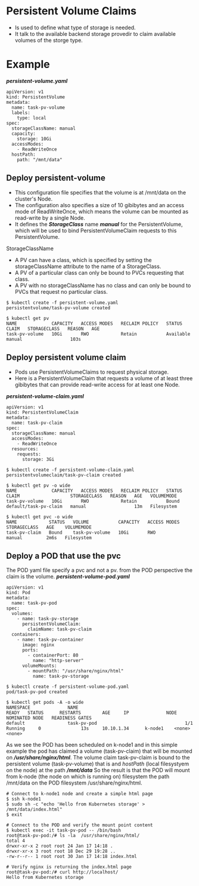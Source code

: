 # Persistent Volume Claims
* Is used to define what type of storage is needed. 
* It talk to the available backend storage provedir to claim available volumes of the storge type.

# Example 
***persistent-volume.yaml***
```
apiVersion: v1
kind: PersistentVolume
metadata:
  name: task-pv-volume
  labels:
    type: local
spec:
  storageClassName: manual
  capacity:
    storage: 10Gi
  accessModes:
    - ReadWriteOnce
  hostPath:
    path: "/mnt/data"
```

## Deploy persistent-volume

* This configuration file specifies that the volume is at /mnt/data on the cluster's Node. 
* The configuration also specifies a size of 10 gibibytes and an access mode of ReadWriteOnce, which means the volume can be mounted as read-write by a single Node. 
* It defines the ***StorageClass*** name ***manual*** for the PersistentVolume, which will be used to bind PersistentVolumeClaim requests to this PersistentVolume.

StorageClassName
* A PV can have a class, which is specified by setting the storageClassName attribute to the name of a StorageClass. 
* A PV of a particular class can only be bound to PVCs requesting that class. 
* A PV with no storageClassName has no class and can only be bound to PVCs that request no particular class.

```
$ kubectl create -f persistent-volume.yaml
persistentvolume/task-pv-volume created

$ kubectl get pv
NAME             CAPACITY   ACCESS MODES   RECLAIM POLICY   STATUS      CLAIM   STORAGECLASS   REASON   AGE
task-pv-volume   10Gi       RWO            Retain           Available           manual                  103s

```

## Deploy persistent volume claim

* Pods use PersistentVolumeClaims to request physical storage.
* Here is a PersistentVolumeClaim that requests a volume of at least three gibibytes that can provide read-write access for at least one Node.

***persistent-volume-claim.yaml***
```
apiVersion: v1
kind: PersistentVolumeClaim
metadata:
  name: task-pv-claim
spec:
  storageClassName: manual
  accessModes:
    - ReadWriteOnce
  resources:
    requests:
      storage: 3Gi
```

```
$ kubectl create -f persistent-volume-claim.yaml
persistentvolumeclaim/task-pv-claim created

$ kubectl get pv -o wide
NAME             CAPACITY   ACCESS MODES   RECLAIM POLICY   STATUS   CLAIM                   STORAGECLASS   REASON   AGE   VOLUMEMODE
task-pv-volume   10Gi       RWO            Retain           Bound    default/task-pv-claim   manual                  13m   Filesystem

$ kubectl get pvc -o wide
NAME            STATUS   VOLUME           CAPACITY   ACCESS MODES   STORAGECLASS   AGE    VOLUMEMODE
task-pv-claim   Bound    task-pv-volume   10Gi       RWO            manual         2m6s   Filesystem

```

## Deploy a POD that use the pvc
The POD yaml file specify a pvc and not a pv. from the POD perspective the claim is the volume.
***persistent-volume-pod.yaml***
```
apiVersion: v1
kind: Pod
metadata:
  name: task-pv-pod
spec:
  volumes:
    - name: task-pv-storage
      persistentVolumeClaim:
        claimName: task-pv-claim
  containers:
    - name: task-pv-container
      image: nginx
      ports:
        - containerPort: 80
          name: "http-server"
      volumeMounts:
        - mountPath: "/usr/share/nginx/html"
          name: task-pv-storage
```

```
$ kubectl create -f persistent-volume-pod.yaml
pod/task-pv-pod created

$ kubectl get pods -A -o wide
NAMESPACE              NAME                                        READY   STATUS      RESTARTS        AGE     IP              NODE       NOMINATED NODE   READINESS GATES
default                task-pv-pod                                 1/1     Running     0               13s     10.10.1.34      k-node1    <none>           <none>

```

As we see the POD has been scheduled on k-node1 and in this simple example the pod has claimed a volume (task-pv-claim) that will be mounted on ***/usr/share/nginx/html***.
The volume claim task-pv-claim is bound to the persistent volume (task-pv-volume) that is and *hostPath* (local filesystyem on the node) at the path ***/mnt/data***
So the result is that the POD will mount from k-node (the node on which is running on) filesystem the path /mnt/data on the POD filesystem /usr/share/nginx/html.
```
# Connect to k-node1 node and create a simple html page
$ ssh k-node1
$ sudo sh -c "echo 'Hello from Kubernetes storage' > /mnt/data/index.html"
$ exit

# Connect to the POD and verify the mount point content
$ kubectl exec -it task-pv-pod -- /bin/bash
root@task-pv-pod:/# ls -la  /usr/share/nginx/html/
total 4
drwxr-xr-x 2 root root 24 Jan 17 14:18 .
drwxr-xr-x 3 root root 18 Dec 29 19:28 ..
-rw-r--r-- 1 root root 30 Jan 17 14:18 index.html

# Verify nginx is returning the index.html page
root@task-pv-pod:/# curl http://localhost/
Hello from Kubernetes storage

```
